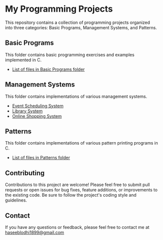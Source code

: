 # My Programming Projects

This repository contains a collection of programming projects organized into three categories: Basic Programs, Management Systems, and Patterns.

## Basic Programs

This folder contains basic programming exercises and examples implemented in C.

*   [List of files in Basic Programs folder](Basic-Programs/README.md)

## Management Systems

This folder contains implementations of various management systems.

*   [Event Scheduling System](Management-Systems/Event-Scheduling-System/README.md)
*   [Library System](Management-Systems/Library-System/README.md)
*   [Online Shopping System](Management-Systems/Online-Shopping-System/README.md)

## Patterns

This folder contains implementations of various pattern printing programs in C.

*   [List of files in Patterns folder](Patterns/README.md)

## Contributing

Contributions to this project are welcome!  Please feel free to submit pull requests or open issues for bug fixes, feature additions, or improvements to the existing code.  Be sure to follow the project's coding style and guidelines.

## Contact

If you have any questions or feedback, please feel free to contact me at haseeblodhi1899@gmail.com